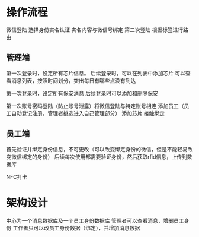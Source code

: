 # 操作流程
微信登陆
选择身份实名认证 实名内容与微信号绑定
第二次登陆 根据标签进行路由 

## 管理端
第一次登录时，设定所有芯片信息。
后续登录时，可以在列表中添加芯片
可以查看消息列表，按照时间划分，突出每日有哪些点没有到达

第一次登录时，设定所有保安消息
后续登录时可以添加和删除保安

第一次账号密码登陆（防止账号泄露）将微信登陆与特定账号相连
添加员工（员工自动登记注册，管理者挑选进入自己管理部分）
添加芯片
接触绑定


## 员工端
首先验证并绑定身份信息，不可更改（可以改变绑定身份的微信，但是不能轻易改变微信绑定的身份）
后续每次使用都需要验证身份，然后获取rfid信息，上传到数据库

NFC打卡

# 架构设计
中心为一个消息数据库及一个员工身份数据库
管理者可以查看消息，增删员工身份
工作者只可以改员工身份数据（绑定），并增加消息数据